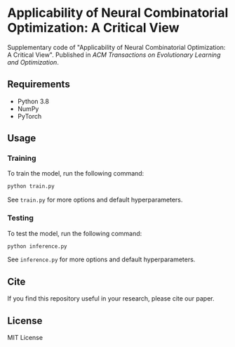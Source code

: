 # Applicability of Neural Combinatorial Optimization: A Critical View

Supplementary code of "Applicability of Neural Combinatorial Optimization: A Critical View". Published in *ACM Transactions on Evolutionary Learning and Optimization*.

## Requirements

* Python 3.8
* NumPy
* PyTorch 

## Usage

### Training

To train the model, run the following command:

```bash
python train.py
```

See `train.py` for more options and default hyperparameters.

### Testing

To test the model, run the following command:

```bash
python inference.py
```

See `inference.py` for more options and default hyperparameters.

## Cite

If you find this repository useful in your research, please cite our paper.

## License

MIT License

